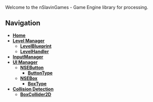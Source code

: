 Welcome to the nSlavinGames - Game Engine library for processing.

**Navigation**
---

* **[Home](https://github.com/dfmolinari/nSlavingEngine-Processing/wiki/Home)**
* **[Level Manager](https://github.com/dfmolinari/nSlavingEngine-Processing/wiki/Level-Manager)**
  * **[LevelBlueprint](https://github.com/dfmolinari/nSlavingEngine-Processing/wiki/LevelBlueprint)**
  * **[LevelHandler](https://github.com/dfmolinari/nSlavingEngine-Processing/wiki/LevelHandler)**
* **[InputManager](https://github.com/dfmolinari/nSlavingEngine-Processing/wiki/InputManager)**
* **[UI Manager](https://github.com/dfmolinari/nSlavingEngine-Processing/wiki/UI-(User-Interface)-Manager)**
  * **[NSEButton](https://github.com/dfmolinari/nSlavingEngine-Processing/wiki/NSEButton)**
    * **[ButtonType](http://github.com/dfmolinari/nSlavingEngine-Processing/wiki/ButtonType)**
  * **[NSEBox](https://github.com/dfmolinari/nSlavingEngine-Processing/wiki/NSEBox)**
    * **[BoxType](https://github.com/dfmolinari/nSlavingEngine-Processing/wiki/BoxType)**
* **[Collision Detection](https://github.com/dfmolinari/nSlavingEngine-Processing/wiki/Collision-Detection)**
  * **[BoxCollider2D](https://github.com/dfmolinari/nSlavingEngine-Processing/wiki/BoxCollider2D)**
